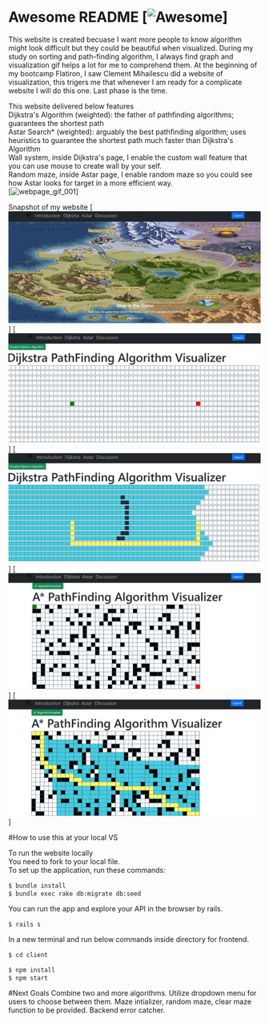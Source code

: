 # Awesome README [![Awesome](https://cdn.jsdelivr.net/gh/sindresorhus/awesome@d7305f38d29fed78fa85652e3a63e154dd8e8829/media/badge.svg)]
This website is created becuase I want more people to know algorithm might look difficult but they could be beautiful when visualized. During my study on sorting and path-finding algorithm, I always find graph and visualization gif helps a lot for me to comprehend them. At the beginning of my bootcamp Flatiron, I saw Clement Mihailescu did a website of visualization, this trigers me that whenever I am ready for a complicate website I will do this one. Last phase is the time.

This website delivered below features <br />
Dijkstra's Algorithm (weighted): the father of pathfinding algorithms; guarantees the shortest path <br />
Astar Search* (weighted): arguably the best pathfinding algorithm; uses heuristics to guarantee the shortest path much faster than Dijkstra's Algorithm <br />
Wall system, inside Dijkstra's page, I enable the custom wall feature that you can use mouse to create wall by your self. <br />
Random maze, inside Astar page, I enable random maze so you could see how Astar looks for target in a more efficient way. <br />
[![webpage_gif_001](pictures/Phase%205%20project%20demo%20Path-finding%20Algorithm%20Visualizer%20Shorter%20Version-%2011%20August%202022.gif)]

Snapshot of my website
[![webpage_pic_001](pictures/Pathfinding%20Algorithm%20Website%20220811-001.png)]
[![webpage_pic_003](pictures/Pathfinding%20Algorithm%20Website%20220811-003.png)]
[![webpage_pic_004](pictures/Pathfinding%20Algorithm%20Website%20220811-004.png)]
[![webpage_pic_005](pictures/Pathfinding%20Algorithm%20Website%20220811-005.png)]
[![webpage_pic_006](pictures/Pathfinding%20Algorithm%20Website%20220811-006.png)]

#How to use this at your local VS

To run the website locally  <br />
You need to fork to your local file. <br />
To set up the application, run these commands:

```console
$ bundle install
$ bundle exec rake db:migrate db:seed
```

You can run the app and explore your API in the browser by rails.

```console
$ rails s
```
In a new terminal and run below commands inside directory for frontend. <br />
```console
$ cd client
```
```console
$ npm install
$ npm start
```


#Next Goals
Combine two and more algorithms. Utilize dropdown menu for users to choose between them.
Maze intializer, random maze, clear maze function to be provided.
Backend error catcher.
